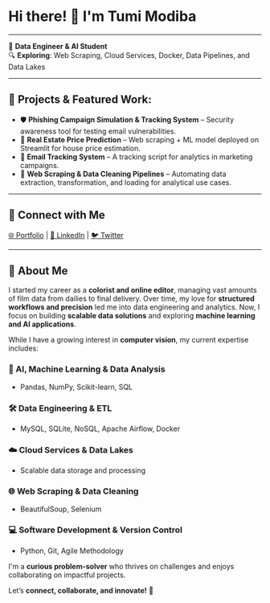 # Hi there! 👋 I'm Tumi Modiba

---

💾 **Data Engineer & AI Student**  
🔍 **Exploring**: Web Scraping, Cloud Services, Docker, Data Pipelines, and Data Lakes  

---

## 📜 Projects & Featured Work:

- 🛡 **Phishing Campaign Simulation & Tracking System** – Security awareness tool for testing email vulnerabilities.  
- 🏡 **Real Estate Price Prediction** – Web scraping + ML model deployed on Streamlit for house price estimation.  
- 📨 **Email Tracking System** – A tracking script for analytics in marketing campaigns.  
- 🧹 **Web Scraping & Data Cleaning Pipelines** – Automating data extraction, transformation, and loading for analytical use cases.  

---

## 🔗 Connect with Me  
[🌐 Portfolio](#) | [💼 LinkedIn](#) | [🐦 Twitter](#)  

---

## 🚀 About Me  

I started my career as a **colorist and online editor**, managing vast amounts of film data from dailies to final delivery. Over time, my love for **structured workflows and precision** led me into data engineering and analytics. Now, I focus on building **scalable data solutions** and exploring **machine learning and AI applications**.  

While I have a growing interest in **computer vision**, my current expertise includes:  

### **🧠 AI, Machine Learning & Data Analysis**  
- Pandas, NumPy, Scikit-learn, SQL  

### **🛠 Data Engineering & ETL**  
- MySQL, SQLite, NoSQL, Apache Airflow, Docker  

### **☁️ Cloud Services & Data Lakes**  
- Scalable data storage and processing  

### **🌐 Web Scraping & Data Cleaning**  
- BeautifulSoup, Selenium  

### **💻 Software Development & Version Control**  
- Python, Git, Agile Methodology  

I'm a **curious problem-solver** who thrives on challenges and enjoys collaborating on impactful projects.  

Let’s **connect, collaborate, and innovate!** 🚀  

